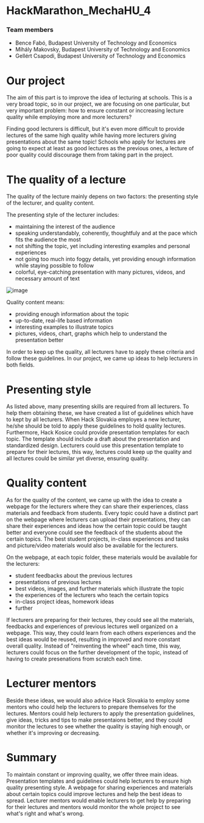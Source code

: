 # HackMarathon_MechaHU_4
### Team members

- Bence Fabó, Budapest University of Technology and Economics
- Mihály Makovsky, Budapest University of Technology and Economics
- Gellért Csapodi, Budapest University of Technology and Economics

# Our project
The aim of this part is to improve the idea of lecturing at schools. This is a very broad topic, so in our project, we are focusing on one particular, but very important problem:
how to ensure constant or inccreasing lecture quality while employing more and more lecturers?

Finding good lecturers is difficult, but it's even more difficult to provide lectures of the same high quality while having more lecturers giving presentations about the same topic! 
Schools who apply for lectures are going to expect at least as good lectures as the previous ones, a lecture of poor quality could discourage them from taking part in the project.

# The quality of a lecture
The quality of the lecture mainly depens on two factors: the presenting style of the lecturer, and quality content.

The presenting style of the lecturer includes:
- maintaining the interest of the audience
- speaking understandably, coherently, thoughtfuly and at the pace which fits the audience the most
- not shifting the topic, yet including interesting examples and personal experiences
- not going too much into foggy details, yet providing enough information while staying possible to follow
- colorful, eye-catching presentation with many pictures, videos, and necessary amount of text

![image](https://user-images.githubusercontent.com/65888378/118681485-e7e4b100-b7ff-11eb-9a08-8befe9726e96.png)


Quality content means:
- providing enough information about the topic
- up-to-date, real-life based information
- interesting examples to illustrate topics
- pictures, videos, chart, graphs which help to understand the presentation better

In order to keep up the quality, all lecturers have to apply these criteria and follow these guidelines.
In our project, we came up ideas to help lecturers in both fields.

# Presenting style
As listed above, many presenting skills are required from all lecturers. To help them obtaining these, we have created a list of guidelines which have to kept by all lecturers. When Hack Slovakia employes a new lecturer, he/she should be told to apply these guidelines to hold quality lectures. 
Furthermore, Hack Kosice could provide presentation templates for each topic. The template should include a draft about the presentation and standardized design. Lecturers could use this presentation template to prepare for their lectures, this way, lectures could keep up the quality and all lectures could be similar yet diverse, ensuring quality.

# Quality content
As for the quality of the content, we came up with the idea to create a webpage for the lecturers where they can share their experiences, class materials and feedback from students.
Every topic could have a distinct part on the webpage where lecturers can upload their presentations, they can share their experiences and ideas how the certain topic could be taught better and everyone could see the feedback of the students about the certain topics. The best student projects, in-class experiences and tasks and picture/video materials would also be available for the lecturers. 

On the webpage, at each topic folder, these materials  would be available for the lecturers:
- student feedbacks about the previous lectures
- presentations of previous lectures
- best videos, images, and further materials which illustrate the topic
- the experiences of the lecturers who teach the certain topics
- in-class project ideas, homework ideas
- further 

If lecturers are preparing for their lectures, they could see all the materials, feedbacks and experiences of previous lectures well organized on a webpage. This way, they could learn from each others experiences and the best ideas would be reused, resulting in improved and more constant overall quality. Instead of "reinventing the wheel" each time, this way, lecturers could focus on the further development of the topic, instead of having to create presenations from scratch each time.

# Lecturer mentors
Beside these ideas, we would also advice Hack Slovakia to employ some mentors who could help the lecturers to prepare themselves for the lectures. Mentors could help lecturers to apply the presentation guidelines, give ideas, tricks and tips to make presentaions better, and they could monitor the lectures to see whether the quality is staying high enough, or whether it's improving or decreasing. 

# Summary
To maintain constant or improving quality, we offer three main ideas. Presentation templates and guidelines could help lecturers to ensure high quality presenting style. A webpage for sharing experiences and materials about certain topics could improve lectures and help the best ideas to spread. Lecturer mentors would enable lecturers to get help by preparing for their lectures and mentors would monitor the whole project to see what's right and  what's wrong.
